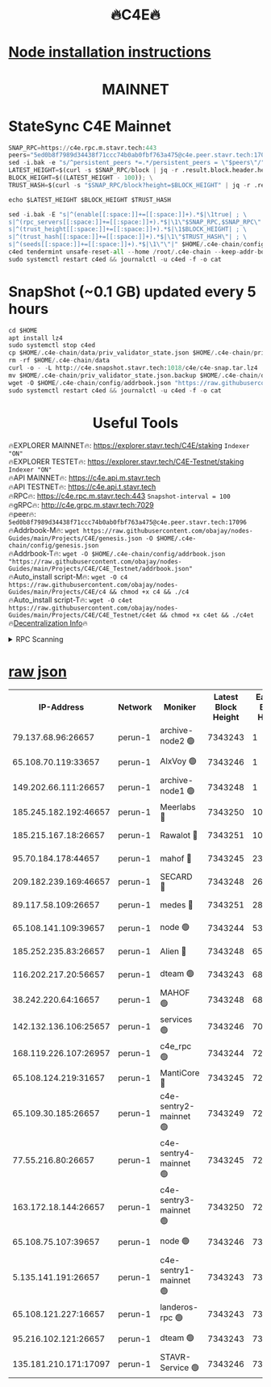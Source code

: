 <h1 align="center"> 🔥C4E🔥</h1>

[Node installation instructions](https://github.com/obajay/nodes-Guides/tree/main/Projects/C4E)
=

<h1 align="center"> MAINNET</h1>

# StateSync C4E Mainnet
```python
SNAP_RPC=https://c4e.rpc.m.stavr.tech:443
peers="5ed0b8f7989d34438f71ccc74b0ab0fbf763a475@c4e.peer.stavr.tech:17096"
sed -i.bak -e "s/^persistent_peers *=.*/persistent_peers = \"$peers\"/" $HOME/.c4e-chain/config/config.toml
LATEST_HEIGHT=$(curl -s $SNAP_RPC/block | jq -r .result.block.header.height); \
BLOCK_HEIGHT=$((LATEST_HEIGHT - 100)); \
TRUST_HASH=$(curl -s "$SNAP_RPC/block?height=$BLOCK_HEIGHT" | jq -r .result.block_id.hash)

echo $LATEST_HEIGHT $BLOCK_HEIGHT $TRUST_HASH

sed -i.bak -E "s|^(enable[[:space:]]+=[[:space:]]+).*$|\1true| ; \
s|^(rpc_servers[[:space:]]+=[[:space:]]+).*$|\1\"$SNAP_RPC,$SNAP_RPC\"| ; \
s|^(trust_height[[:space:]]+=[[:space:]]+).*$|\1$BLOCK_HEIGHT| ; \
s|^(trust_hash[[:space:]]+=[[:space:]]+).*$|\1\"$TRUST_HASH\"| ; \
s|^(seeds[[:space:]]+=[[:space:]]+).*$|\1\"\"|" $HOME/.c4e-chain/config/config.toml
c4ed tendermint unsafe-reset-all --home /root/.c4e-chain --keep-addr-book
sudo systemctl restart c4ed && journalctl -u c4ed -f -o cat
```
# SnapShot (~0.1 GB) updated every 5 hours
```python
cd $HOME
apt install lz4
sudo systemctl stop c4ed
cp $HOME/.c4e-chain/data/priv_validator_state.json $HOME/.c4e-chain/priv_validator_state.json.backup
rm -rf $HOME/.c4e-chain/data
curl -o - -L http://c4e.snapshot.stavr.tech:1018/c4e/c4e-snap.tar.lz4 | lz4 -c -d - | tar -x -C $HOME/.c4e-chain --strip-components 2
mv $HOME/.c4e-chain/priv_validator_state.json.backup $HOME/.c4e-chain/data/priv_validator_state.json
wget -O $HOME/.c4e-chain/config/addrbook.json "https://raw.githubusercontent.com/obajay/nodes-Guides/main/Projects/C4E/addrbook.json"
sudo systemctl restart c4ed && journalctl -u c4ed -f -o cat
```
 <h1 align="center"> Useful Tools</h1>

🔥EXPLORER MAINNET🔥:  https://explorer.stavr.tech/C4E/staking            `Indexer "ON"` \
🔥EXPLORER TESTET🔥:   https://explorer.stavr.tech/C4E-Testnet/staking     `Indexer "ON"` \
🔥API MAINNET🔥:       https://c4e.api.m.stavr.tech \
🔥API TESTNET🔥:       https://c4e.api.t.stavr.tech \
🔥RPC🔥:               https://c4e.rpc.m.stavr.tech:443                  `Snapshot-interval = 100` \
🔥gRPC🔥:              http://c4e.grpc.m.stavr.tech:7029 \
🔥peer🔥:              `5ed0b8f7989d34438f71ccc74b0ab0fbf763a475@c4e.peer.stavr.tech:17096` \
🔥Addrbook-M🔥:    ```wget https://raw.githubusercontent.com/obajay/nodes-Guides/main/Projects/C4E/genesis.json -O $HOME/.c4e-chain/config/genesis.json``` \
🔥Addrbook-T🔥:    ```wget -O $HOME/.c4e-chain/config/addrbook.json "https://raw.githubusercontent.com/obajay/nodes-Guides/main/Projects/C4E/C4E_Testnet/addrbook.json"``` \
🔥Auto_install script-M🔥: ```wget -O c4 https://raw.githubusercontent.com/obajay/nodes-Guides/main/Projects/C4E/c4 && chmod +x c4 && ./c4``` \
🔥Auto_install script-T🔥: ```wget -O c4et https://raw.githubusercontent.com/obajay/nodes-Guides/main/Projects/C4E/C4E_Testnet/c4et && chmod +x c4et && ./c4et``` \
🔥[Decentralization Info](https://github.com/obajay/StateSync-snapshots/tree/main/Projects/C4E/Decentralization)🔥




<details>
<summary>RPC Scanning</summary>

<h2 align="center"> We scan nodes in real time every 4 hours. And we provide the final result of RPC endpoints.
We cannot influence the operation of these nodes in any way. </h2>


```python
If Voting Power is higher than 0 --> then the Node is a validator of the network and may be subject to attack and be a potential threat to the chain.
```
```python
We marked such validators with a red symbol
```

</details>

[raw json](https://rpc-check.c4e.stavr.tech/c4e/rpc-c4e-result.json)
=



<table><tr><th>IP-Address</th><th>Network</th><th>Moniker</th><th>Latest Block Height</th><th>Earliest Block Height</th><th>Catching Up</th><th>Tx Index</th><th>Voting Power</th><th>Scan Time</th></tr><tr><td>79.137.68.96:26657</td><td>perun-1</td><td>archive-node2 🟢</td><td>7343243</td><td>1</td><td>False</td><td>on</td><td>0</td><td>2024-02-26T13:22:19.778793478UTC</td></tr><tr><td>65.108.70.119:33657</td><td>perun-1</td><td>AlxVoy 🟢</td><td>7343246</td><td>1</td><td>False</td><td>on</td><td>0</td><td>2024-02-26T13:22:33.932466571UTC</td></tr><tr><td>149.202.66.111:26657</td><td>perun-1</td><td>archive-node1 🟢</td><td>7343248</td><td>1</td><td>False</td><td>on</td><td>0</td><td>2024-02-26T13:22:50.166951732UTC</td></tr><tr><td>185.245.182.192:46657</td><td>perun-1</td><td>Meerlabs 🔴</td><td>7343250</td><td>1051501</td><td>False</td><td>on</td><td>344603</td><td>2024-02-26T13:22:57.245707289UTC</td></tr><tr><td>185.215.167.18:26657</td><td>perun-1</td><td>Rawalot 🔴</td><td>7343251</td><td>1090501</td><td>False</td><td>on</td><td>450091</td><td>2024-02-26T13:23:08.310237686UTC</td></tr><tr><td>95.70.184.178:44657</td><td>perun-1</td><td>mahof 🔴</td><td>7343245</td><td>2342001</td><td>False</td><td>off</td><td>1356388</td><td>2024-02-26T13:22:33.278053318UTC</td></tr><tr><td>209.182.239.169:46657</td><td>perun-1</td><td>SECARD 🔴</td><td>7343248</td><td>2616101</td><td>False</td><td>off</td><td>749308</td><td>2024-02-26T13:22:45.543442781UTC</td></tr><tr><td>89.117.58.109:26657</td><td>perun-1</td><td>medes 🔴</td><td>7343251</td><td>2826001</td><td>False</td><td>off</td><td>891015</td><td>2024-02-26T13:23:03.939864823UTC</td></tr><tr><td>65.108.141.109:39657</td><td>perun-1</td><td>node 🟢</td><td>7343244</td><td>5303301</td><td>False</td><td>on</td><td>0</td><td>2024-02-26T13:22:22.103165336UTC</td></tr><tr><td>185.252.235.83:26657</td><td>perun-1</td><td>Alien 🔴</td><td>7343248</td><td>6502501</td><td>False</td><td>on</td><td>648215</td><td>2024-02-26T13:22:50.446154830UTC</td></tr><tr><td>116.202.217.20:56657</td><td>perun-1</td><td>dteam 🟢</td><td>7343243</td><td>6800901</td><td>False</td><td>on</td><td>0</td><td>2024-02-26T13:22:19.125287910UTC</td></tr><tr><td>38.242.220.64:16657</td><td>perun-1</td><td>MAHOF 🟢</td><td>7343248</td><td>6885501</td><td>False</td><td>on</td><td>0</td><td>2024-02-26T13:22:47.867146140UTC</td></tr><tr><td>142.132.136.106:25657</td><td>perun-1</td><td>services 🟢</td><td>7343246</td><td>7012001</td><td>False</td><td>on</td><td>0</td><td>2024-02-26T13:22:36.515537265UTC</td></tr><tr><td>168.119.226.107:26957</td><td>perun-1</td><td>c4e_rpc 🟢</td><td>7343244</td><td>7243244</td><td>False</td><td>on</td><td>0</td><td>2024-02-26T13:22:26.411276503UTC</td></tr><tr><td>65.108.124.219:31657</td><td>perun-1</td><td>MantiCore 🔴</td><td>7343245</td><td>7243245</td><td>False</td><td>off</td><td>729634</td><td>2024-02-26T13:22:32.883530805UTC</td></tr><tr><td>65.109.30.185:26657</td><td>perun-1</td><td>c4e-sentry2-mainnet 🟢</td><td>7343249</td><td>7284001</td><td>False</td><td>on</td><td>0</td><td>2024-02-26T13:22:56.943627324UTC</td></tr><tr><td>77.55.216.80:26657</td><td>perun-1</td><td>c4e-sentry4-mainnet 🟢</td><td>7343245</td><td>7297001</td><td>False</td><td>on</td><td>0</td><td>2024-02-26T13:22:33.634628014UTC</td></tr><tr><td>163.172.18.144:26657</td><td>perun-1</td><td>c4e-sentry3-mainnet 🟢</td><td>7343250</td><td>7297001</td><td>False</td><td>on</td><td>0</td><td>2024-02-26T13:22:57.518485749UTC</td></tr><tr><td>65.108.75.107:39657</td><td>perun-1</td><td>node 🟢</td><td>7343246</td><td>7300001</td><td>False</td><td>on</td><td>0</td><td>2024-02-26T13:22:36.828781837UTC</td></tr><tr><td>5.135.141.191:26657</td><td>perun-1</td><td>c4e-sentry1-mainnet 🟢</td><td>7343243</td><td>7300501</td><td>False</td><td>on</td><td>0</td><td>2024-02-26T13:22:18.617368696UTC</td></tr><tr><td>65.108.121.227:16657</td><td>perun-1</td><td>landeros-rpc 🟢</td><td>7343243</td><td>7336001</td><td>False</td><td>on</td><td>0</td><td>2024-02-26T13:22:18.918044957UTC</td></tr><tr><td>95.216.102.121:26657</td><td>perun-1</td><td>dteam 🟢</td><td>7343243</td><td>7341001</td><td>False</td><td>on</td><td>0</td><td>2024-02-26T13:22:19.436329755UTC</td></tr><tr><td>135.181.210.171:17097</td><td>perun-1</td><td>STAVR-Service 🟢</td><td>7343246</td><td>7342101</td><td>False</td><td>on</td><td>0</td><td>2024-02-26T13:22:37.149201338UTC</td></tr></table>
